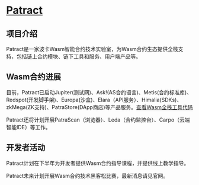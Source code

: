 # [Patract](https://patract.io/zh)

## 项目介绍

Patract是一家波卡Wasm智能合约技术实验室，为Wasm合约生态提供全栈支持，包括链上合约模块、链下工具和服务、用户端产品等。

## Wasm合约进展

目前，Patract已启动Jupiter(测试网)、Ask!(AS合约语言)、Metis(合约标准库)、Redspot(开发脚手架)、Europa(沙盒)、Elara（API服务）、Himalia(SDKs)、zkMega(ZK支持)、PatraStore(DApp商店)等产品服务。[查看Wasm全栈工具代码](https://github.com/patractlabs)

Patract还将计划开展PatraScan（浏览器）、Leda（合约监控台）、Carpo（云端智能IDE）等工作。

## 开发者活动

Patract计划在下半年为开发者提供Wasm合约指导课程，并提供线上教学指导。

Patract未来计划开展Wasm合约技术黑客松比赛，最新消息请见官网。
